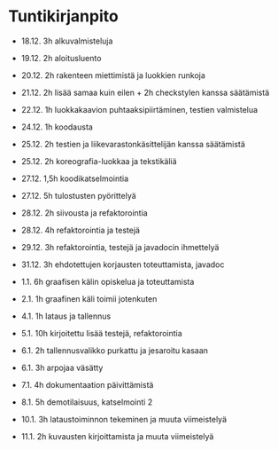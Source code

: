 # Tuntikirjanpito

* 18.12. 3h alkuvalmisteluja
* 19.12. 2h aloitusluento
* 20.12. 2h rakenteen miettimistä ja luokkien runkoja
* 21.12. 2h lisää samaa kuin eilen + 2h checkstylen kanssa säätämistä

* 22.12. 1h luokkakaavion puhtaaksipiirtäminen, testien valmistelua
* 24.12. 1h koodausta
* 25.12. 2h testien ja liikevarastonkäsittelijän kanssa säätämistä
* 25.12. 2h koreografia-luokkaa ja tekstikäliä
* 27.12. 1,5h koodikatselmointia
* 27.12. 5h tulostusten pyörittelyä
* 28.12. 2h siivousta ja refaktorointia
* 28.12. 4h refaktorointia ja testejä

* 29.12. 3h refaktorointia, testejä ja javadocin ihmettelyä
* 31.12. 3h ehdotettujen korjausten toteuttamista, javadoc
* 1.1.   6h graafisen kälin opiskelua ja toteuttamista
* 2.1.   1h graafinen käli toimii jotenkuten
* 4.1.   1h lataus ja tallennus

* 5.1.   10h kirjoitettu lisää testejä, refaktorointia
* 6.1.   2h tallennusvalikko purkattu ja jesaroitu kasaan
* 6.1.   3h arpojaa väsätty
* 7.1.   4h dokumentaation päivittämistä
* 8.1.   5h demotilaisuus, katselmointi 2
* 10.1.  3h lataustoiminnon tekeminen ja muuta viimeistelyä
* 11.1.  2h kuvausten kirjoittamista ja muuta viimeistelyä

